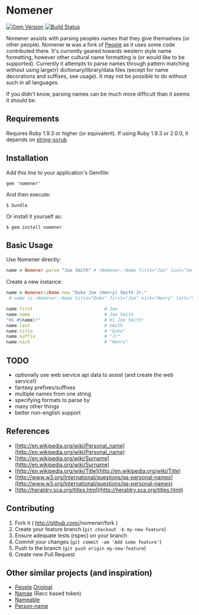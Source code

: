 # Nomener
[![Gem Version](https://badge.fury.io/rb/nomener.svg)](http://badge.fury.io/rb/nomener)
[![Build Status](https://travis-ci.org/dan-ding/nomener.svg?branch=master)](https://travis-ci.org/dan-ding/nomener)

Nomener assists with parsing peoples names that they give themselves (or other people). Nomener ~~is~~ was a fork of [People](https://github.com/dan-ding/people) as it uses some code contributed there. It's currently geared towards western style name formatting, however other cultural name formatting is (or would like to be supported). Currently it attempts to parse names through pattern matching without using large(r) dictionary/library/data files (except for name decorations and suffixes, see usage). It may not be possible to do without such in all languages.

If you didn't know, parsing names can be much more difficult than it seems it should be.

## Requirements

Requires Ruby 1.9.3 or higher (or equivalent).
If using Ruby 1.9.3 or 2.0.0, it depends on [string-scrub](https://github.com/hsbt/string-scrub)

## Installation

Add this line to your application's Gemfile:

    gem 'nomener'

And then execute:

    $ bundle

Or install it yourself as:

    $ gem install nomener

## Basic Usage

Use Nomener directly:
```ruby
name = Nomener.parse "Joe Smith" # <Nomener::Name first="Joe" last="Smith">
```

Create a new instance:
```ruby
name = Nomener::Name.new "Duke Joe (Henry) Smith Jr."
 # name is <Nomener::Name title="Duke" first="Joe" nick="Henry" last="Smith" suffix="Jr">

name.first                           # Joe
name.name                            # Joe Smith
"Hi #{name}!"                        # Hi Joe Smith!
name.last                            # Smith
name.title                           # "Duke"
name.suffix                          # "Jr"
name.nick                            # "Henry"
```

## TODO
* optionally use web service api data to assist (and create the web service!)
* fantasy prefixes/suffixes
* multiple names from one string
* specifying formats to parse by
* many other things
* better non-english support

## References
* [http://en.wikipedia.org/wiki/Personal_name](http://en.wikipedia.org/wiki/Personal_name)
* [http://en.wikipedia.org/wiki/Surname](http://en.wikipedia.org/wiki/Surname)
* [http://en.wikipedia.org/wiki/Title](http://en.wikipedia.org/wiki/Title)
* [http://www.w3.org/International/questions/qa-personal-names](http://www.w3.org/International/questions/qa-personal-names)
* [http://heraldry.sca.org/titles.html](http://heraldry.sca.org/titles.html)

## Contributing

1. Fork it ( http://github.com/<my-github-username>/nomener/fork )
2. Create your feature branch (`git checkout -b my-new-feature`)
3. Ensure adequate tests (rspec) on your branch
4. Commit your changes (`git commit -am 'Add some feature'`)
5. Push to the branch (`git push origin my-new-feature`)
6. Create new Pull Request

## Other similar projects (and inspiration)
* [People](https://github.com/dan-ding/people) [Original](https://github.com/mericson/people)
* [Namae](https://github.com/berkmancenter/namae) (Racc based token)
* [Nameable](https://github.com/chorn/nameable)
* [Person-name](https://github.com/matthijsgroen/person-name)

